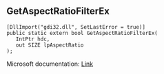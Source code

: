 ## GetAspectRatioFilterEx

```
[DllImport("gdi32.dll", SetLastError = true)]
public static extern bool GetAspectRatioFilterEx(
   IntPtr hdc,
   out SIZE lpAspectRatio
);
```

Microsoft documentation: [Link](https://docs.microsoft.com/en-us/windows/win32/api/wingdi/nf-wingdi-getaspectratiofilterex)
